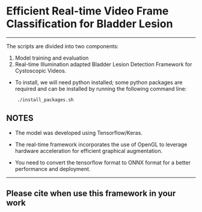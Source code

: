 # Efficient Real-time Video Frame Classification for Bladder Lesion
------
The scripts are divided into two components:
1. Model training and evaluation
2. Real-time Illumination adapted Bladder Lesion Detection Framework for Cystoscopic Videos.

- To install, we will need python installed; some python packages are required and can be installed by running the following command line:
```
    ./install_packages.sh
```

## NOTES
- The model was developed using Tensorflow/Keras.

- The real-time framework incorporates the use of OpenGL to leverage hardware acceleration for efficient graphical augmentation.

- You need to convert the tensorflow format to ONNX format for a better performance and deployment.

------
## Please cite when use this framework in your work


